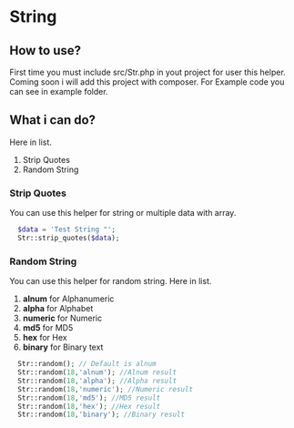 # String
## How to use?
First time you must include src/Str.php in yout project for user this helper. Coming soon i will add this project with composer. For Example code you can see in example folder.
## What i can do?
Here in list.
1. Strip Quotes
2. Random String
### Strip Quotes
You can use this helper for string or multiple data with array.
```php
  $data = 'Test String "';
  Str::strip_quotes($data);
```
### Random String
You can use this helper for random string.
Here in list.
1. **alnum** for Alphanumeric
2. **alpha** for Alphabet
3. **numeric** for Numeric
4. **md5** for MD5
5. **hex** for Hex
6. **binary** for Binary text

```php
  Str::random(); // Default is alnum
  Str::random(18,'alnum'); //Alnum result
  Str::random(18,'alpha'); //Alpha result
  Str::random(18,'numeric'); //Numeric result
  Str::random(18,'md5'); //MD5 result
  Str::random(18,'hex'); //Hex result
  Str::random(18,'binary'); //Binary result
```
